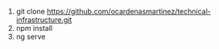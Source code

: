 1.  git clone https://github.com/ocardenasmartinez/technical-infrastructure.git
2.  npm install
3.  ng serve
